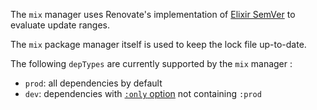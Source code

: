 The `mix` manager uses Renovate's implementation of [Elixir SemVer](https://hexdocs.pm/elixir/Version.html#module-requirements) to evaluate update ranges.

The `mix` package manager itself is used to keep the lock file up-to-date.

The following `depTypes` are currently supported by the `mix` manager :

- `prod`: all dependencies by default
- `dev`: dependencies with [`:only` option](https://hexdocs.pm/mix/Mix.Tasks.Deps.html#module-dependency-definition-options) not containing `:prod`

